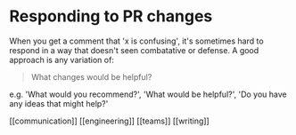 # Responding to PR changes

When you get a comment that 'x is confusing', it's sometimes hard to respond in a way that doesn't seen combatative or defense. A good approach is any variation of:

> What changes would be helpful?

e.g. 'What would you recommend?', 'What would be helpful?', 'Do you have any ideas that might help?'

[[communication]]
[[engineering]]
[[teams]]
[[writing]]